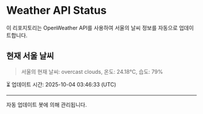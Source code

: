
# Weather API Status

이 리포지토리는 OpenWeather API를 사용하여 서울의 날씨 정보를 자동으로 업데이트합니다.

## 현재 서울 날씨
> 서울의 현재 날씨: overcast clouds, 온도: 24.18°C, 습도: 79%

⏳ 업데이트 시간: 2025-10-04 03:46:33 (UTC)

---
자동 업데이트 봇에 의해 관리됩니다.
